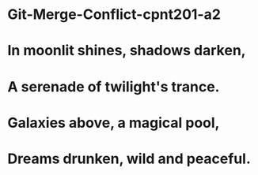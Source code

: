 # Git-Merge-Conflict-cpnt201-a2

# In moonlit shines, shadows darken,

# A serenade of twilight's trance.

# Galaxies above, a magical pool,

# Dreams drunken, wild and peaceful.
